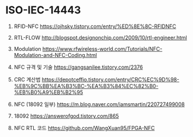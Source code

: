 # ISO-IEC-14443
1. RFID-NFC
https://ojhsky.tistory.com/entry/%ED%8E%8C-RFIDNFC

2. RTL-FLOW
http://blogspot.designonchip.com/2009/10/rtl-engineer.html

3. Modulation
https://www.rfwireless-world.com/Tutorials/NFC-Modulation-and-NFC-Coding.html

4. NFC 규격 및 기술
https://gangsanilee.tistory.com/2376

5. CRC 계산법
https://depotceffio.tistory.com/entry/CRC%EC%9D%98-%EB%9C%BB%EA%B3%BC-%EA%B3%84%EC%82%B0-%EB%B0%A9%EB%B2%95

6. NFC (18092 일부)
https://m.blog.naver.com/iamsmartin/220727499008

7. 18092
https://answerofgod.tistory.com/865

8. NFC RTL 코드
https://github.com/WangXuan95/FPGA-NFC
